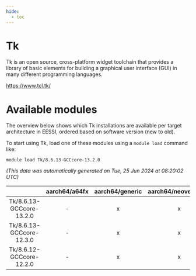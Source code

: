 ```yaml
---
hide:
  - toc
---
```


Tk
==


Tk is an open source, cross-platform widget toolchain that provides a library of basic elements for building a graphical user interface (GUI) in many different programming languages.

https://www.tcl.tk/
# Available modules


The overview below shows which Tk installations are available per target architecture in EESSI, ordered based on software version (new to old).

To start using Tk, load one of these modules using a `module load` command like:

```shell
module load Tk/8.6.13-GCCcore-13.2.0
```

*(This data was automatically generated on Tue, 25 Jun 2024 at 08:20:02 UTC)*  

| |aarch64/a64fx|aarch64/generic|aarch64/neoverse_n1|aarch64/neoverse_v1|x86_64/generic|x86_64/amd/zen2|x86_64/amd/zen3|x86_64/intel/haswell|x86_64/intel/skylake_avx512|
| :---: | :---: | :---: | :---: | :---: | :---: | :---: | :---: | :---: | :---: |
|Tk/8.6.13-GCCcore-13.2.0|-|x|x|x|x|x|x|x|x|
|Tk/8.6.13-GCCcore-12.3.0|-|x|x|x|x|x|x|x|x|
|Tk/8.6.12-GCCcore-12.2.0|-|x|x|x|x|x|x|x|x|
